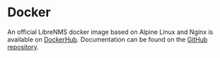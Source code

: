 # Docker

An official LibreNMS docker image based on Alpine Linux and Nginx is available
on [DockerHub](https://hub.docker.com/r/librenms/librenms/).
Documentation can be found on the [GitHub repository](https://github.com/librenms/docker).
